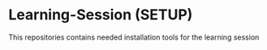 # Learning-Session (SETUP)
This repositories contains needed installation tools for the learning session
